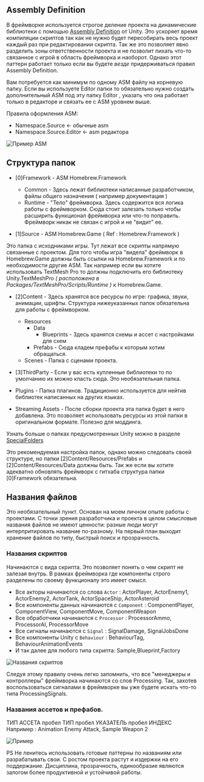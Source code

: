 ## Assembly Definition
В фреймворке используется строгое деление проекта на динамические библиотеки с помощью [Assembly Definition](https://docs.unity3d.com/Manual/ScriptCompilationAssemblyDefinitionFiles.html) от Unity.
Это ускоряет время компиляции скриптов так как не нужно будет пересобирать весь проект каждый раз при редактировании скрипта. Так же это позволяет явно разделить зоны ответственности проекта и не позволит пихать что-то связанное с игрой в область фреймворка и наоборот. Однако этот паттерн работает только если вы будете _везде_ придерживаться правил Assembly Definition. 

Вам потребуется как минимум по одному ASM файлу на корневую папку. Если вы используете Editor папки то обязательно нужно создать дополнительный ASM под эту папку Editor , указать что она работает только в редакторе и связать ее с ASM уровнем выше.

Правила оформления ASM:
- Namespace.Source <- обычные asm
- Namespace.Source.Editor <- asm редактора

![Пример ASM](https://i.gyazo.com/e8980bba613d5604546e615740935bf7.png)

## Структура папок
* [0]Framework - ASM Homebrew.Framework 
    * Common - Здесь лежат библиотеки написанные разработчиком, файлы общего назначения ( например документация )
    * Runtime - "Тело" фреймворка. Здесь содержится вся логика работы с фреймворком. Сюда стоит залезать только чтобы расширить функционал фреймворка или что-то поправить. Фреймворк никак не связан с игрой и не "видит" ее.

* [1]Source - ASM Homebrew.Game ( Ref : Homebrew.Framework )

Это папка с исходниками игры. Тут лежат все скрипты напрямую связанные с проектом. Для того чтобы игра "видела" фреймворк в Homebrew.Game должны быть ссылки на Homebrew.Framework и по необходимости другие ASM. Так например если вы хотите использовать TextMesh Pro то должны подключить его библиотеку Unity.TextMeshPro _( расположена в Packages/TextMeshPro/Scripts/Runtime )_ к Homebrew.Game.

* [2]Content - Здесь хранятся все ресурсы по игре: графика, звуки, анимации, шрифты. Структура нижеуказанных папок обязательна для работы с фреймворком.
    * Resources
        * Data
             * Blueprints - Здесь хранятся схемы и ассет с настройками для схем
        * Prefabs - Сюда кладем префабы к которым хотим обращаться.
    * Scenes - Папка с сценами проекта.

* [3]ThirdParty - Если у вас есть купленные библиотеки то по умолчанию их можно класть сюда. Это необязательная папка.
* Plugins - Папка плагинов. Традиционно используется для нейтив библиотек написанных на других языках. 
* Streaming Assets - После сборки проекта эта папка будет в него добавлена. Это позволяет использовать ресурсы из этой папки в оригинальном формате. Полезно для моддинга. 

Узнать больше о папках предусмотренных Unity можно в разделе [SpecialFolders](https://docs.unity3d.com/Manual/SpecialFolders.html)

Это рекомендуемая настройка папок, однако можно следовать своей структуре, но папки [2]Content/Resources/Prefabs и [2]Content/Resources/Data должны быть. Так же если вы хотите адекватно обновлять фреймворк с гитхаба структура папки [0]Framework обязательна.

## Названия файлов
Это необязательный пункт. Основан на моем личном опыте работы с проектами. С точки зрения разработчика и проекта в целом смысловые названия файлов не имеют ценности: разные люди могут интерпритировать название по-разному. На первый план выходит хранение файлов по типу, быстрый поиск и прозрачность.

### Названия скриптов
Начинаются с вида скрипта. Это позволяет понять о чем скрипт не залезая внутрь. В рамках фреймворка где компоненты строго разделены по своему функционалу это имеет смысл.

* Все акторы начинаются со слова `Actor` : ActorPlayer, ActorEnemy1, ActorEnemy2, ActorTank, ActorSpaceShip, ActorAsteroid
* Все компоненты данных начинаются с `Component` : ComponentPlayer, ComponentView, ComponentMove, ComponentWeapon
* Все обработчики начинаются с `Processor` : ProcessorAmmo, ProcessorAI, ProcessorMove
* Все сигналы начинаются с `Signal` : SignalDamage, SignalJobsDone
* Все компоненты Unity с `Behaviour` : BehaviourTag, BehaviourAnimationEvents
* И так далее для любого типа скрипта: Sample,Blueprint,Factory

![Названия скриптов](https://i.gyazo.com/958b430486bcf32451d94dfce87044e7.png)

Следуя этому правилу очень легко запомнить, что все "менеджеры и контроллеры" фреймворка начинаются со слов Processing. Так, захотев воспользоваться сигналами в фреймворке вы уже будете искать что-то типа ProcessingSignals.

### Названия ассетов и префабов.
ТИП АССЕТА пробел ТИП пробел УКАЗАТЕЛЬ пробел ИНДЕКС
Например : Animation Enemy Attack, Sample Weapon 2

![Пример](https://i.gyazo.com/e063a7922892cd70e3e7551c1b145315.png)


PS Не ленитесь использовать готовые паттерны по названиям или разрабатывать свои. С ростом проекта растут и издержки на его поддержание. Дисциплина, прозрачность, единообразие являются залогом более продуктивной и устойчивой работы.






